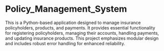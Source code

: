 # Policy_Management_System
This is a Python-based application designed to manage insurance policyholders, products, and payments. It provides essential functionality for registering policyholders, managing their accounts, handling payments, and updating insurance products. This project emphasizes modular design and includes robust error handling for enhanced reliability.
